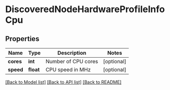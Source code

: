 # DiscoveredNodeHardwareProfileInfoCpu

## Properties
Name | Type | Description | Notes
------------ | ------------- | ------------- | -------------
**cores** | **int** | Number of CPU cores | [optional] 
**speed** | **float** | CPU speed in MHz | [optional] 

[[Back to Model list]](../README.md#documentation-for-models) [[Back to API list]](../README.md#documentation-for-api-endpoints) [[Back to README]](../README.md)

